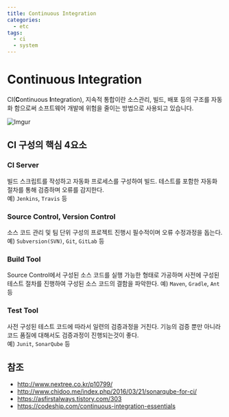 ```yaml
---
title: Continuous Integration
categories: 
  - etc
tags: 
  - ci
  - system
---
```

# Continuous Integration
CI(**C**ontinuous **I**ntegration), 지속적 통합이란 소스관리, 빌드, 배포 등의 구조를 자동화 함으로써 소프트웨어 개발에 위험을 줄이는 방법으로 사용되고 있습니다.

![Imgur](https://i.imgur.com/O4fkG4i.png)

## CI 구성의 핵심 4요소
### CI Server
빌드 스크립트를 작성하고 자동화 프로세스를 구성하여 빌드. 테스트를 포함한 자동화 절차를 통해 검증하며 오류를 감지한다.  
예) `Jenkins`, `Travis` 등

### Source Control, Version Control
소스 코드 관리 및 팀 단위 구성의 프로젝트 진행시 필수적이며 오류 수정과정을 돕는다.  
예) `Subversion(SVN)`, `Git`, `GitLab` 등

### Build Tool
Source Control에서 구성된 소스 코드를 실행 가능한 형태로 가공하며 사전에 구성된 테스트 절차를 진행하여 구성된 소스 코드의 결함을 파악한다.
예) `Maven`, `Gradle`, `Ant` 등  

### Test Tool
사전 구성된 테스트 코드에 따라서 일련의 검증과정을 거친다. 기능의 검증 뿐만 아니라 코드 품질에 대해서도 검증과정이 진행되는것이 좋다.  
예) `Junit`, `SonarQube` 등


## 참조
- http://www.nextree.co.kr/p10799/
- http://www.chidoo.me/index.php/2016/03/21/sonarqube-for-ci/
- https://asfirstalways.tistory.com/303
- https://codeship.com/continuous-integration-essentials

<!--stackedit_data:
eyJoaXN0b3J5IjpbLTE3Mjg5MTYzNDUsLTE4NzA5MzAzMDAsLT
E1Mjk5MDAxMzMsLTcwNDgwNzc4NywxMjg4ODMyMTM2LDM2MjI4
MDc4NiwtMjEyMTA2MzAzNl19
-->